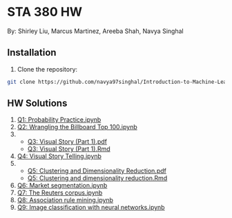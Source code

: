 # STA 380 HW
By: Shirley Liu, Marcus Martinez, Areeba Shah, Navya Singhal


## Installation
1. Clone the repository:
```bash
git clone https://github.com/navya97singhal/Introduction-to-Machine-Learning_STA380.git
```

## HW Solutions
1. [Q1: Probability Practice.ipynb](https://github.com/navya97singhal/Introduction-to-Machine-Learning_STA380/blob/main/Q1%20Probability%20Practice.ipynb)
2. [Q2: Wrangling the Billboard Top 100.ipynb](https://github.com/navya97singhal/Introduction-to-Machine-Learning_STA380/blob/main/Q2%20Billboard%20Top.ipynb)
3.  
   - [Q3: Visual Story (Part 1).pdf](https://github.com/navya97singhal/Introduction-to-Machine-Learning_STA380/blob/main/Q3%20Visual%20Story%20(Part%201).pdf)
   - [Q3: Visual Story (Part 1).Rmd](https://github.com/navya97singhal/Introduction-to-Machine-Learning_STA380/blob/main/Q3%20Visual%20story%20(Part%201).Rmd)
4. [Q4: Visual Story Telling.ipynb](https://github.com/navya97singhal/Introduction-to-Machine-Learning_STA380/blob/main/Q4%20Visual%20story.ipynb)
5. 
   - [Q5: Clustering and Dimensionality Reduction.pdf](https://github.com/navya97singhal/Introduction-to-Machine-Learning_STA380/blob/main/Q5%20Clustering%20and%20Dimensionality%20Reduction.pdf)
   - [Q5: Clustering and dimensionality reduction.Rmd](https://github.com/navya97singhal/Introduction-to-Machine-Learning_STA380/blob/main/Q5%20Clustering%20and%20dimensionality%20reduction.Rmd)
6. [Q6: Market segmentation.ipynb](https://github.com/navya97singhal/Introduction-to-Machine-Learning_STA380/blob/main/Q6%20Market%20segmentation.ipynb)
7. [Q7: The Reuters corpus.ipynb](https://github.com/navya97singhal/Introduction-to-Machine-Learning_STA380/blob/main/Q7%20The%20Reuters%20corpus.ipynb)
8. [Q8: Association rule mining.ipynb](https://github.com/navya97singhal/Introduction-to-Machine-Learning_STA380/blob/main/Q8%20Association%20rule%20mining.ipynb)
9. [Q9: Image classification with neural networks.ipynb](https://github.com/navya97singhal/Introduction-to-Machine-Learning_STA380/blob/main/Q9%20Image%20classification%20with%20neural%20networks.ipynb)
